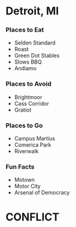 # Detroit, MI

### Places to Eat
- Selden Standard
- Roast
- Green Dot Stables
- Slows BBQ
- Andiamo

### Places to Avoid
- Brightmoor
- Cass Corridor
- Gratiot

### Places to Go
- Campus Martius
- Comerica Park
- Riverwalk

### Fun Facts
- Motown
- Motor City
- Arsenal of Democracy

# CONFLICT
